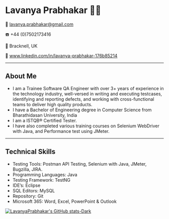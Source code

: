 <!-- Level 1: Simple bio and stats -->

# Lavanya Prabhakar :woman_technologist:

:email: lavanya.prabhakar@gmail.com

:phone: +44 (0)7502173416

:round_pushpin: Bracknell, UK

:link: www.linkedin.com/in/lavanya-prabhakar-176b85214

---

## About Me
- I am a Trainee Software QA Engineer with over 3+ years of experience in the technology industry, well-versed in writing and executing testcases, identifying and reporting defects, and working with cross-functional teams to deliver high quality products.
- I have a Bachelor of Engineering degree in Computer Science from Bharathidasan University, India
- I am a ISTQB® Certified Tester.
- I have also completed various training courses on Selenium WebDriver with Java, and Performance test using JMeter.

---

## Technical Skills

- Testing Tools: Postman API Testing, Selenium with Java, JMeter, Bugzilla, JIRA.
- Programming Languages: Java
- Testing Framework: TestNG
- IDE’s: Eclipse
- SQL Editors: MySQL
- Repository: Git
- Microsoft 365: Word, Excel, PowerPoint & Outlook

[![LavanyaPrabhakar's GitHub stats-Dark](https://github-readme-stats.vercel.app/api?username=LavanyaPrabhakar&show_icons=true&theme=dark#gh-dark-mode-only)](https://github.com/anuraghazra/github-readme-stats#gh-dark-mode-only)

